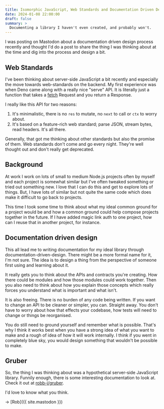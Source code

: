 ```yaml
---
title: Isomorphic JavaScript, Web Standards and Documentation Driven Design
date: 2024-01-08 22:00:00
draft: false
summary: >
  Documenting a library I haven't even created, and probably won't.
---
```


I was posting on Mastodon about a documentation driven design process recently 
and thought I'd do a post to share the thing I was thinking about at the time
and dig into the process and design a bit.

## Web Standards

I've been thinking about server-side JavaScript a bit recently
and especially the move towards web-standards on the backend.
My first experience was when Deno came along with a really nice "serve" API.
It is literally just a function that takes a [fetch](https://developer.mozilla.org/en-US/docs/Web/API/Fetch_API) Request 
and you return a Response.

I really like this API for two reasons:

1. It's minimalistic, there is no `res` to mutate, no `next` to call or `ctx` to worry about.
2. It's based on a feature-rich web standard; parse JSON, stream bytes, read headers. It's all there.

Generally, that got me thinking about other standards but also the promise of them.
Web standards don't come and go every night. 
They're well thought out and don't really get deprecated.

## Background

At work I work on lots of small to medium Node.js projects often by myself and each project is somewhat similar 
but I've often tweaked something or tried out something new.
I love that I can do this and get to explore lots of things. 
But, I have lots of similar but not quite the same code which does make it difficult to go back to projects.

This time I took some time to think about what my ideal common ground for a project would be
and how a common ground could help compose projects together in the future.
If I have added magic link auth to one project, how can I reuse that in another project, for instance.

## Documentation driven design

This all lead me to writing documentation for my ideal library through documentation-driven-design.
There might be a more formal name for it, I'm not sure.
The idea is to design a thing from the perspective of someone first using and learning about it.

It really gets you to think about the APIs and contracts you're creating.
How there could be modules and how those modules could work together.
Then you also need to think about how you explain those concepts
which really forces you understand what is important and what isn't.

It is also freeing.
There is no burden of any code being written.
If you want to change an API to be cleaner or simpler, you can.
Straight away.
You don't have to worry about how that effects your codebase, how tests will need to change or things be reorganised.

You do still need to ground yourself and remember what is possible.
That's why I think it works best when you have a strong idea of what you want to make 
and a rough of idea of how it will work internally.
I think if you went in completely blue sky, you would design something that wouldn't be possible to make.

## Gruber

So, the thing I was thinking about was a hypothetical server-side JavaScript library. 
Funnily enough, there is some interesting documentation to look at.
Check it out at [robb-j/gruber](https://github.com/robb-j/gruber).

I'd love to know what you think.

→ [Rob]({{ site.mastodon }})
